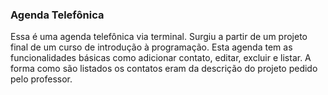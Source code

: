 ### Agenda Telefônica
Essa é uma agenda telefônica via terminal. Surgiu a partir de um projeto final de um curso de introdução à programação. Esta agenda tem as funcionalidades básicas como adicionar contato, editar, excluir e listar. A forma como são listados os contatos eram da descrição do projeto pedido pelo professor.

